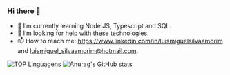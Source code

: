 ### Hi there 👋

- 🌱 I’m currently learning Node.JS, Typescript and SQL.
- 🤔 I’m looking for help with these technologies.
- 📫 How to reach me: https://www.linkedin.com/in/luismiguelsilvaamorim and luismiguel_silvaamorim@hotmail.com.

![TOP Linguagens](https://github-readme-stats.vercel.app/api/top-langs/?username=LuisMSAmorim&layout=compact&theme=dracula)
![Anurag's GitHub stats](https://github-readme-stats.vercel.app/api?username=LuisMSAmorim&show_icons=true&theme=radical)
